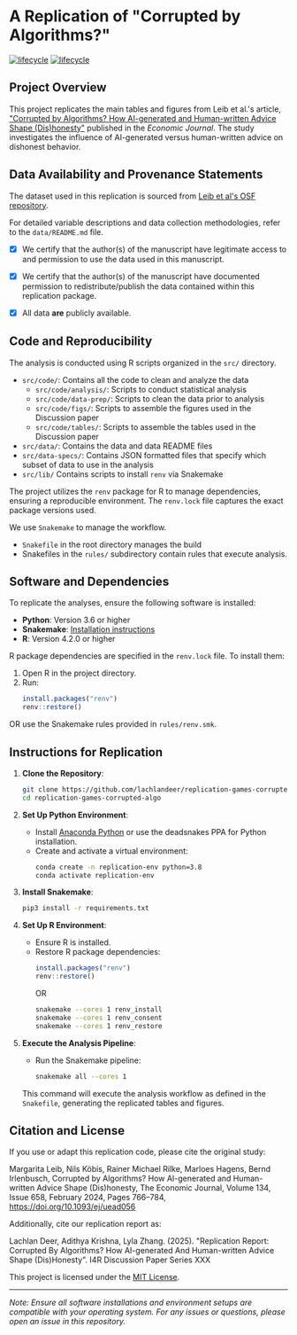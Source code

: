 # A Replication of "Corrupted by Algorithms?"

[![lifecycle](https://img.shields.io/badge/lifecycle-stable-green.svg)](https://www.tidyverse.org/lifecycle/#maturing)
[![lifecycle](https://img.shields.io/badge/version-0.1.0-red.svg)]()

## Project Overview

This project replicates the main tables and figures from Leib et al.'s article, ["Corrupted by Algorithms? How AI-generated and Human-written Advice Shape (Dis)honesty"](https://academic.oup.com/ej/article/134/658/766/7269206) published in the *Economic Journal*. The study investigates the influence of AI-generated versus human-written advice on dishonest behavior.

## Data Availability and Provenance Statements

The dataset used in this replication is sourced from [Leib et al's OSF repository](https://osf.io/g3sw2/).

For detailed variable descriptions and data collection methodologies, refer to the `data/README.md` file.

- [X] We certify that the author(s) of the manuscript have legitimate access to and permission to use the data used in this manuscript. 
- [X] We certify that the author(s) of the manuscript have documented permission to redistribute/publish the data contained within this replication package.
- [X] All data **are** publicly available.


## Code and Reproducibility

The analysis is conducted using R scripts organized in the `src/` directory. 

- `src/code/`: Contains all the code to clean and analyze the data
  - `src/code/analysis/`: Scripts to conduct statistical analysis
  - `src/code/data-prep/`: Scripts to clean the data prior to analysis
  - `src/code/figs/`: Scripts to assemble the figures used in the Discussion paper
  - `src/code/tables/`: Scripts to assemble the tables used in the Discussion paper
- `src/data/`: Contains the data and data README files
- `src/data-specs/`: Contains JSON formatted files that specify which subset of data to use in the analysis
- `src/lib/` Contains scripts to install `renv` via Snakemake

The project utilizes the `renv` package for R to manage dependencies, ensuring a reproducible environment. The `renv.lock` file captures the exact package versions used.

We use `Snakemake` to manage the workflow.

- `Snakefile` in the root directory manages the build
- Snakefiles in the `rules/` subdirectory contain rules that execute analysis.

## Software and Dependencies

To replicate the analyses, ensure the following software is installed:

- **Python**: Version 3.6 or higher
- **Snakemake**: [Installation instructions](https://snakemake.readthedocs.io/en/stable/getting_started/installation.html)
- **R**: Version 4.2.0 or higher

R package dependencies are specified in the `renv.lock` file. To install them:

1. Open R in the project directory.
2. Run:
   ```r
   install.packages("renv")
   renv::restore()
   ```

OR use the Snakemake rules provided in `rules/renv.smk`.

## Instructions for Replication

1. **Clone the Repository**:
   ```bash
   git clone https://github.com/lachlandeer/replication-games-corrupted-algo.git
   cd replication-games-corrupted-algo
   ```

2. **Set Up Python Environment**:
   - Install [Anaconda Python](https://www.anaconda.com/products/individual) or use the deadsnakes PPA for Python installation.
   - Create and activate a virtual environment:
     ```bash
     conda create -n replication-env python=3.8
     conda activate replication-env
     ```

3. **Install Snakemake**:
   ```bash
   pip3 install -r requirements.txt
   ```

4. **Set Up R Environment**:
   - Ensure R is installed.
   - Restore R package dependencies:
     ```r
     install.packages("renv")
     renv::restore()
     ```
     OR
     ```bash
     snakemake --cores 1 renv_install
     snakemake --cores 1 renv_consent
     snakemake --cores 1 renv_restore
     ```

5. **Execute the Analysis Pipeline**:
   - Run the Snakemake pipeline:
     ```bash
     snakemake all --cores 1
     ```

   This command will execute the analysis workflow as defined in the `Snakefile`, generating the replicated tables and figures.

## Citation and License

If you use or adapt this replication code, please cite the original study:

Margarita Leib, Nils Köbis, Rainer Michael Rilke, Marloes Hagens, Bernd Irlenbusch, Corrupted by Algorithms? How AI-generated and Human-written Advice Shape (Dis)honesty, The Economic Journal, Volume 134, Issue 658, February 2024, Pages 766–784, https://doi.org/10.1093/ej/uead056

Additionally, cite our replication report as:

Lachlan Deer, Adithya  Krishna, Lyla Zhang. (2025). "Replication Report:  Corrupted By Algorithms? How AI-generated And Human-written Advice Shape (Dis)Honesty". I4R Discussion Paper Series XXX

This project is licensed under the [MIT License](LICENSE).

---

*Note: Ensure all software installations and environment setups are compatible with your operating system. For any issues or questions, please open an issue in this repository.*
